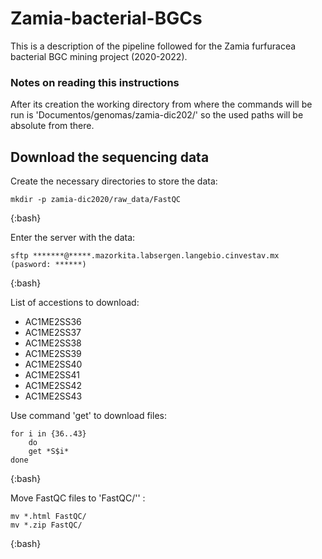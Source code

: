 # Zamia-bacterial-BGCs
This is a description of the pipeline followed for the Zamia furfuracea bacterial BGC mining project (2020-2022).

### Notes on reading this instructions
After its creation the working directory from where the commands will be run is 'Documentos/genomas/zamia-dic202/' so the used paths will be absolute from there.

## Download the sequencing data
Create the necessary directories to store the data:
~~~
mkdir -p zamia-dic2020/raw_data/FastQC
~~~
{:bash}

Enter the server with the data:
~~~
sftp *******@*****.mazorkita.labsergen.langebio.cinvestav.mx
(pasword: ******)
~~~
{:bash}

List of accestions to download:
- AC1ME2SS36
- AC1ME2SS37
- AC1ME2SS38
- AC1ME2SS39
- AC1ME2SS40
- AC1ME2SS41
- AC1ME2SS42
- AC1ME2SS43

Use command 'get' to download files:
~~~
for i in {36..43}
	do
	get *S$i*
done
~~~
{:bash}

Move FastQC files to 'FastQC/'' :
~~~
mv *.html FastQC/
mv *.zip FastQC/
~~~
{:bash}

